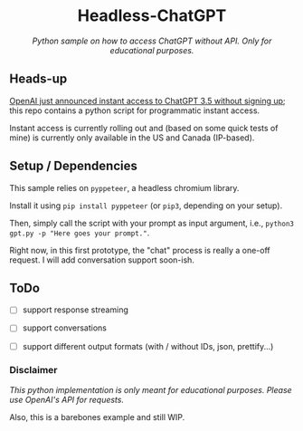 <h1 align="center">Headless-ChatGPT</h1>
<p align="center"><em>Python sample on how to access ChatGPT without API. Only for educational purposes.</em></p>

## Heads-up
[OpenAI just announced instant access to ChatGPT 3.5 without signing up](https://openai.com/blog/start-using-chatgpt-instantly); this repo contains a python script for programmatic instant access.

Instant access is currently rolling out and (based on some quick tests of mine) is currently only available in the US and Canada (IP-based).

## Setup / Dependencies
This sample relies on `pyppeteer`, a headless chromium library.

Install it using `pip install pyppeteer` (or `pip3`, depending on your setup).

Then, simply call the script with your prompt as input argument, i.e., `python3 gpt.py -p "Here goes your prompt."`.

Right now, in this first prototype, the "chat" process is really a one-off request. I will add conversation support soon-ish.

## ToDo
- [ ] support response streaming
- [ ] support conversations
- [ ] support different output formats (with / without IDs, json, prettify...)


### Disclaimer
*This python implementation is only meant for educational purposes. Please use OpenAI's API for requests.*

Also, this is a barebones example and still WIP. 
